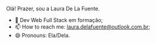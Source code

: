 Olá! Prazer, sou a Laura De La Fuente.
- 🌱 Dev Web Full Stack em formação;
- 📫 How to reach me: laura.delafuente@outlook.com.br;
- 😄 Pronouns: Ela/Dela.


